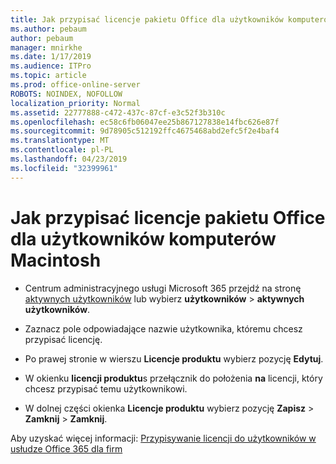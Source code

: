 ```yaml
---
title: Jak przypisać licencje pakietu Office dla użytkowników komputerów Macintosh
ms.author: pebaum
author: pebaum
manager: mnirkhe
ms.date: 1/17/2019
ms.audience: ITPro
ms.topic: article
ms.prod: office-online-server
ROBOTS: NOINDEX, NOFOLLOW
localization_priority: Normal
ms.assetid: 22777888-c472-437c-87cf-e3c52f3b310c
ms.openlocfilehash: ec58c6fb06047ee25b867127838e14fbc626e87f
ms.sourcegitcommit: 9d78905c512192ffc4675468abd2efc5f2e4baf4
ms.translationtype: MT
ms.contentlocale: pl-PL
ms.lasthandoff: 04/23/2019
ms.locfileid: "32399961"
---
```

# <a name="how-to-assign-office-licenses-to-mac-users"></a>Jak przypisać licencje pakietu Office dla użytkowników komputerów Macintosh

- Centrum administracyjnego usługi Microsoft 365 przejdź na stronę [aktywnych użytkowników](https://go.microsoft.com/fwlink/p/?linkid=834822) lub wybierz **użytkowników** \> **aktywnych użytkowników**.
    
- Zaznacz pole odpowiadające nazwie użytkownika, któremu chcesz przypisać licencję.
    
- Po prawej stronie w wierszu **Licencje produktu** wybierz pozycję **Edytuj**.
    
- W okienku **licencji produktu**s przełącznik do położenia **na** licencji, który chcesz przypisać temu użytkownikowi. 
    
- W dolnej części okienka **Licencje produktu** wybierz pozycję **Zapisz** \> **Zamknij** \> **Zamknij**.
    
Aby uzyskać więcej informacji: [Przypisywanie licencji do użytkowników w usłudze Office 365 dla firm](https://docs.microsoft.com/office365/admin/subscriptions-and-billing/assign-licenses-to-users)
  

